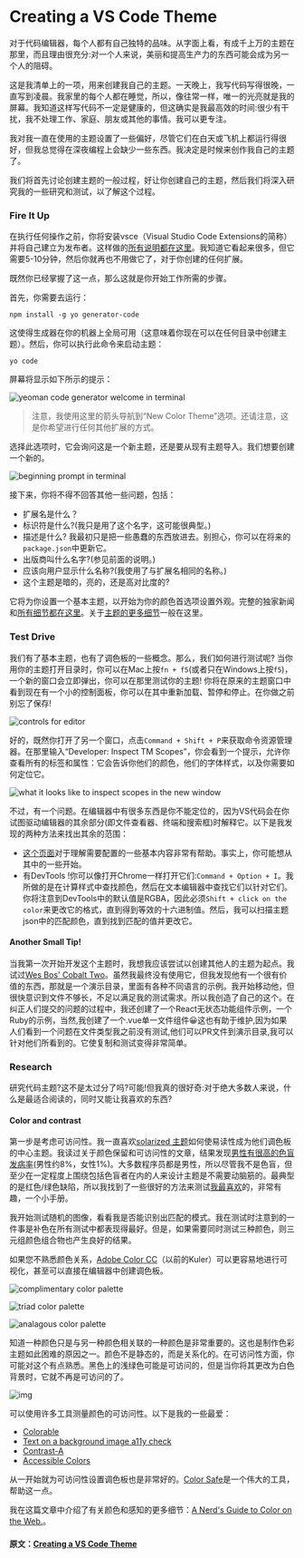 # Creating a VS Code Theme

对于代码编辑器，每个人都有自己独特的品味。从字面上看，有成千上万的主题在那里，而且理由很充分:对一个人来说，美丽和提高生产力的东西可能会成为另一个人的阻碍。

这是我清单上的一项，用来创建我自己的主题。一天晚上，我写代码写得很晚，一直写到凌晨。我家里的每个人都在睡觉，所以，像往常一样，唯一的光亮就是我的屏幕。我知道这样写代码不一定是健康的，但这确实是我最高效的时间:很少有干扰，我不处理工作、家庭、朋友或其他的事情。我可以更专注。

我对我一直在使用的主题设置了一些偏好，尽管它们在白天或飞机上都运行得很好，但我总觉得在深夜编程上会缺少一些东西。我决定是时候来创作我自己的主题了。

我们将首先讨论创建主题的一般过程，好让你创建自己的主题，然后我们将深入研究我的一些研究和测试，以了解这个过程。

### Fire It Up

在执行任何操作之前，你将安装vsce（Visual Studio Code Extensions的简称）并将自己建立为发布者。这样做的[所有说明都在这里](https://aka.ms/U8bd2v)。我知道它看起来很多，但它需要5-10分钟，然后你就再也不用做它了，对于你创建的任何扩展。

既然你已经掌握了这一点，那么这就是你开始工作所需的步骤。

首先，你需要去运行：

```shell
npm install -g yo generator-code
```

这使得生成器在你的机器上全局可用（这意味着你现在可以在任何目录中创建主题）。然后，你可以执行此命令来启动主题：

```shell
yo code
```

屏幕将显示如下所示的提示：

![yeoman code generator welcome in terminal](https://css-tricks.com/wp-content/uploads/2018/05/Screen-Shot-2018-05-19-at-12.59.30-PM.png)

> 注意，我使用这里的箭头导航到“New Color Theme”选项。还请注意，这是你希望进行任何其他扩展的方式。

选择此选项时，它会询问这是一个新主题，还是要从现有主题导入。我们想要创建一个新的。

![beginning prompt in terminal](https://css-tricks.com/wp-content/uploads/2018/05/Screen-Shot-2018-05-19-at-1.00.57-PM.png)

接下来，你将不得不回答其他一些问题，包括：

- 扩展名是什么？
- 标识符是什么?(我只是用了这个名字，这可能很典型。)
- 描述是什么? 我最初只是把一些愚蠢的东西放进去。别担心，你可以在将来的`package.json`中更新它。
- 出版商叫什么名字?(参见前面的说明。)
- 应该向用户显示什么名称?(我使用了与扩展名相同的名称。)
- 这个主题是暗的，亮的，还是高对比度的?

它将为你设置一个基本主题，以开始为你的颜色首选项设置外观。完整的独家新闻和[所有细节都在这里](https://aka.ms/Wa8ujj)。关于[主题的更多细节](https://aka.ms/Cg43ed)一般在这里。

### Test Drive

我们有了基本主题，也有了调色板的一些概念。那么，我们如何进行测试呢? 当你用你的主题打开目录时，你可以在Mac上按`fn + f5`(或者只在Windows上按`f5`)，一个新的窗口会立即弹出，你可以在那里测试你的主题! 你将在原来的主题窗口中看到现在有一个小的控制面板，你可以在其中重新加载、暂停和停止。在你做之前别忘了保存!

![controls for editor](https://css-tricks.com/wp-content/uploads/2018/05/Screen-Shot-2018-05-20-at-6.03.24-PM.png)

好的，既然你打开了另一个窗口，点击`Command + Shift + P`来获取命令资源管理器。在那里输入“Developer: Inspect TM Scopes”，你会看到一个提示，允许你查看所有的标签和属性：它会告诉你他们的颜色，他们的字体样式，以及你需要如何定位它。

![what it looks like to inspect scopes in the new window](https://css-tricks.com/wp-content/uploads/2018/05/Screen-Shot-2018-05-20-at-6.05.00-PM.png)

不过，有一个问题。在编辑器中有很多东西是你不能定位的，因为VS代码会在你试图驱动编辑器的其余部分(即文件查看器、终端和搜索框)时解释它。以下是我发现的两种方法来找出其余的范围：

- [这个页面](https://aka.ms/P4x2ct)对于理解需要配置的一些基本内容非常有帮助。事实上，你可能想从其中的一些开始。
- 有DevTools !你可以像打开Chrome一样打开它们:`Command + Option + I`。我所做的是在计算样式中查找颜色，然后在文本编辑器中查找它们以针对它们。你将注意到DevTools中的默认值是RGBA，因此必须`Shift + click on the color`来更改它的格式，直到得到等效的十六进制值。然后，我可以扫描主题json中的匹配颜色，直到找到匹配的值并更改它。

#### Another Small Tip!

当我第一次开始开发这个主题时，我想我应该尝试以创建其他人的主题为起点。我试过[Wes Bos' Cobalt Two](https://aka.ms/Cquk4n)。虽然我最终没有使用它，但我发现他有一个很有价值的东西，那就是一个演示目录，里面有各种不同语言的示例。我开始移动他，但很快意识到文件不够长，不足以满足我的测试需求。所以我创造了自己的这个。在纠正人们提交的问题的过程中，我还创建了一个React无状态功能组件示例，一个Ruby的示例，当然,我创建了一个.vue单一文件组件😀这也有助于维护,因为如果人们看到一个问题在文件类型我之前没有测试,他们可以PR文件到演示目录,我可以针对他们所看到的。它使复制和测试变得非常简单。

### Research

研究代码主题?这不是太过分了吗?可能!但我真的很好奇:对于绝大多数人来说，什么是最适合阅读的，同时又能让我喜欢的东西?

#### Color and contrast

第一步是考虑可访问性。我一直喜欢[solarized 主题](http://ethanschoonover.com/solarized#features)如何使易读性成为他们调色板的中心主题。我读过关于颜色保留和可访问性的文章，结果发现[男性有很高的色盲发病率](https://www.allaboutvision.com/conditions/colordeficiency.htm)(男性约8%，女性1%)。大多数程序员都是男性，所以尽管我不是色盲，但至少在一定程度上围绕包括色盲者在内的人来设计主题是不需要动脑筋的。最典型的是红色/绿色缺陷，所以我找到了一些很好的方法来测试[我最喜欢](http://www.color-blindness.com/coblis-color-blindness-simulator/)的，非常有趣，一个小手册。

我开始测试随机的图像，看看我是否能识别出匹配的模式。我在测试时注意到的一件事是补色在所有测试中都表现得最好。但是，如果需要同时测试三种颜色，则三元组颜色组合物也产生良好的结果。

如果您不熟悉颜色关系，[Adobe Color CC](https://color.adobe.com/)（以前的Kuler）可以更容易地进行可视化，甚至可以直接在编辑器中创建调色板。

![complimentary color palette](https://css-tricks.com/wp-content/uploads/2018/05/compliment.png)

![triad color palette](https://css-tricks.com/wp-content/uploads/2018/05/triad.png)

![analagous color palette](https://css-tricks.com/wp-content/uploads/2018/05/analgous.png)

知道一种颜色只是与另一种颜色相关联的一种颜色是非常重要的。这也是制作色彩主题如此困难的原因之一。颜色不是静态的，而是关系化的。在可访问性方面，你可能对这个有点熟悉。黑色上的浅绿色可能是可访问的，但是当你将其更改为白色背景时，它就不再是可访问的了。

![img](https://css-tricks.com/wp-content/uploads/2016/09/context-color.jpg)

可以使用许多工具测量颜色的可访问性。以下是我的一些最爱：

- [Colorable](http://jxnblk.com/colorable/demos/text/)
- [Text on a background image a11y check](http://www.brandwood.com/a11y/)
- [Contrast-A](http://dasplankton.de/ContrastA/)
- [Accessible Colors](http://accessible-colors.com/)

从一开始就为可访问性设置调色板也是非常好的。[Color Safe](http://colorsafe.co/)是一个伟大的工具，帮助这一点。

我在这篇文章中介绍了有关颜色和感知的更多细节：[A Nerd's Guide to Color on the Web.](https://css-tricks.com/nerds-guide-color-web/)。

#### 原文：[Creating a VS Code Theme](https://css-tricks.com/creating-a-vs-code-theme/)

